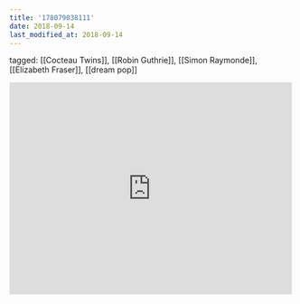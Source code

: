 ```yaml
---
title: '178079038111'
date: 2018-09-14
last_modified_at: 2018-09-14
---
```

tagged: [[Cocteau Twins]], [[Robin Guthrie]], [[Simon Raymonde]], [[Elizabeth Fraser]], [[dream pop]]
<iframe allow="accelerometer; autoplay; clipboard-write; encrypted-media; gyroscope; picture-in-picture" allowfullscreen="" frameborder="0" height="375" id="youtube_iframe" src="https://www.youtube.com/embed/6KnYw4EwYGc?feature=oembed&amp;enablejsapi=1&amp;origin=https://safe.txmblr.com&amp;wmode=opaque" width="500"></iframe>
